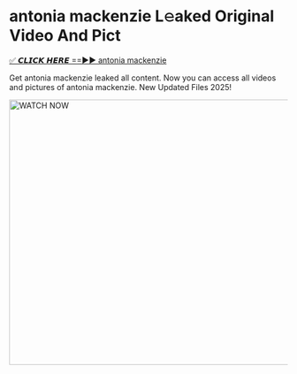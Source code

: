 # antonia mackenzie L𝚎aked Original Video And Pict

<p><a href="https://cliphot.my.id/antonia+mackenzie" rel="nofollow">✅ 𝘾𝙇𝙄𝘾𝙆 𝙃𝙀𝙍𝙀 ==►► antonia mackenzie​</a></p>


<p>Get antonia mackenzie leaked all content. Now you can access all videos and pictures of antonia mackenzie. New Updated Files 2025!</p>


<p><a rel="nofollow" title="WATCH NOW" href="https://cliphot.my.id/antonia+mackenzie"><img border="antonia+mackenzie" height="480" width="720" title="WATCH NOW" alt="WATCH NOW" src="https://i.ibb.co.com/xMMVF88/686577567.gif"></a></p>